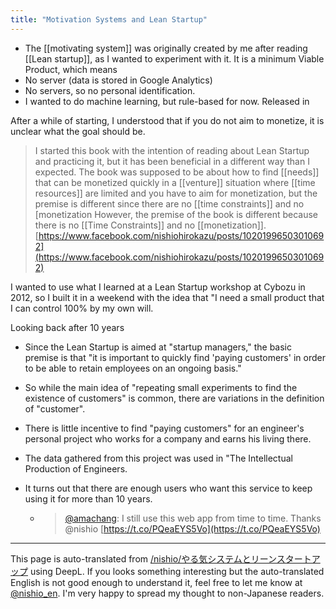 ```yaml
---
title: "Motivation Systems and Lean Startup"
---
```


- The [[motivating system]] was originally created by me after reading [[Lean startup]], as I wanted to experiment with it.
It is a minimum Viable Product, which means
- No server (data is stored in Google Analytics)
- No servers, so no personal identification.
- I wanted to do machine learning, but rule-based for now.
Released in

After a while of starting, I understood that if you do not aim to monetize, it is unclear what the goal should be.

> I started this book with the intention of reading about Lean Startup and practicing it, but it has been beneficial in a different way than I expected. The book was supposed to be about how to find [[needs]] that can be monetized quickly in a [[venture]] situation where [[time resources]] are limited and you have to aim for monetization, but the premise is different since there are no [[time constraints]] and no [monetization However, the premise of the book is different because there is no [[Time Constraints]] and no [[monetization]].
[https://www.facebook.com/nishiohirokazu/posts/10201996503010692](https://www.facebook.com/nishiohirokazu/posts/10201996503010692)

I wanted to use what I learned at a Lean Startup workshop at Cybozu in 2012, so I built it in a weekend with the idea that "I need a small product that I can control 100% by my own will.

Looking back after 10 years
- Since the Lean Startup is aimed at "startup managers," the basic premise is that "it is important to quickly find 'paying customers' in order to be able to retain employees on an ongoing basis."
- So while the main idea of "repeating small experiments to find the existence of customers" is common, there are variations in the definition of "customer".
- There is little incentive to find "paying customers" for an engineer's personal project who works for a company and earns his living there.

- The data gathered from this project was used in "The Intellectual Production of Engineers.
- It turns out that there are enough users who want this service to keep using it for more than 10 years.
    - > [@amachang](https://twitter.com/amachang/status/1552100154332762112): I still use this web app from time to time. Thanks @nishio [https://t.co/PQeaEYS5Vo](https://t.co/PQeaEYS5Vo)

---
This page is auto-translated from [/nishio/やる気システムとリーンスタートアップ](https://scrapbox.io/nishio/やる気システムとリーンスタートアップ) using DeepL. If you looks something interesting but the auto-translated English is not good enough to understand it, feel free to let me know at [@nishio_en](https://twitter.com/nishio_en). I'm very happy to spread my thought to non-Japanese readers.